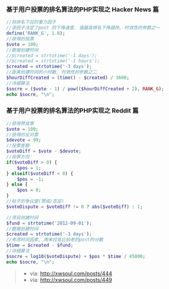 ### 基于用户投票的排名算法的PHP实现之 Hacker News 篇
  
```php
//将排名下拉的重力因子
//该因子决定了post 的下降速度, 值越高排名下降越快, 时效性的参数之一
define('RANK_G', 1.8);
//获得的投票
$vote = 100;
//数据创建时间
//$created = strtotime('-1 days');
//$created = strtotime('-1 hours');
$created = strtotime('-3 days');
//距离创建时间的小时数, 时效性的参数之二
$hourDiffCreated = (time() - $created) / 3600;
//详细算法
$socre = ($vote - 1) / pow(($hourDiffCreated + 2), RANK_G);
echo $socre, "\n";
```
  
### 基于用户投票的排名算法的PHP实现之 Reddit 篇
  
```php
//获得赞成票
$vote = 100;
//获得的反对票
$devote = 99;
//投票差额
$voteDiff = $vote - $devote;
//投票方向
if($voteDiff > 0) {
    $pos = 1;
} elseif($voteDiff < 0) {
    $pos = -1;
} else {
    $pos = 0;
}
//帖子的争议度(赞成/否定)
$voteDispute = $voteDiff != 0 ? abs($voteDiff) : 1;

//项目创建时间
$fund = strtotime('2012-09-01');
//数据创建时间
$created = strtotime('-3 days');
//考虑时间因素, 用来拉低比较老的post的分数
$time = $created - $fund;
//详细算法
$socre = log10($voteDispute) + $pos * $time / 45000;
echo $socre, "\n";
```
  
> * via: http://xwsoul.com/posts/444
> * via: http://xwsoul.com/posts/449
  
